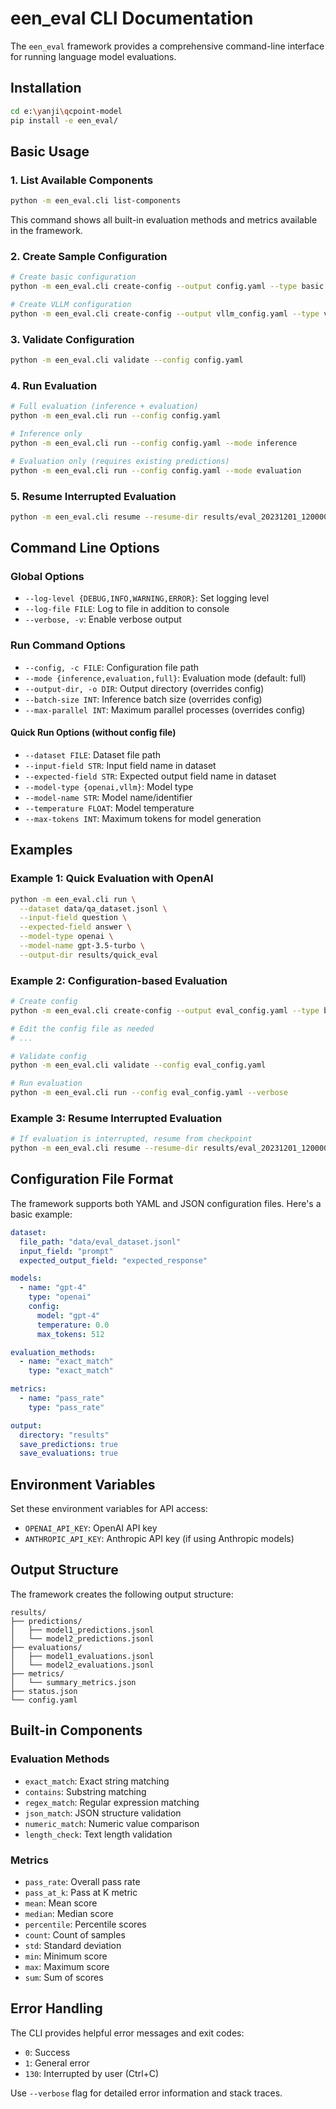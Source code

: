 # een_eval CLI Documentation

The `een_eval` framework provides a comprehensive command-line interface for running language model evaluations.

## Installation

```bash
cd e:\yanji\qcpoint-model
pip install -e een_eval/
```

## Basic Usage

### 1. List Available Components

```bash
python -m een_eval.cli list-components
```

This command shows all built-in evaluation methods and metrics available in the framework.

### 2. Create Sample Configuration

```bash
# Create basic configuration
python -m een_eval.cli create-config --output config.yaml --type basic

# Create VLLM configuration
python -m een_eval.cli create-config --output vllm_config.yaml --type vllm
```

### 3. Validate Configuration

```bash
python -m een_eval.cli validate --config config.yaml
```

### 4. Run Evaluation

```bash
# Full evaluation (inference + evaluation)
python -m een_eval.cli run --config config.yaml

# Inference only
python -m een_eval.cli run --config config.yaml --mode inference

# Evaluation only (requires existing predictions)
python -m een_eval.cli run --config config.yaml --mode evaluation
```

### 5. Resume Interrupted Evaluation

```bash
python -m een_eval.cli resume --resume-dir results/eval_20231201_120000
```

## Command Line Options

### Global Options

- `--log-level {DEBUG,INFO,WARNING,ERROR}`: Set logging level
- `--log-file FILE`: Log to file in addition to console
- `--verbose, -v`: Enable verbose output

### Run Command Options

- `--config, -c FILE`: Configuration file path
- `--mode {inference,evaluation,full}`: Evaluation mode (default: full)
- `--output-dir, -o DIR`: Output directory (overrides config)
- `--batch-size INT`: Inference batch size (overrides config)
- `--max-parallel INT`: Maximum parallel processes (overrides config)

#### Quick Run Options (without config file)

- `--dataset FILE`: Dataset file path
- `--input-field STR`: Input field name in dataset
- `--expected-field STR`: Expected output field name in dataset
- `--model-type {openai,vllm}`: Model type
- `--model-name STR`: Model name/identifier
- `--temperature FLOAT`: Model temperature
- `--max-tokens INT`: Maximum tokens for model generation

## Examples

### Example 1: Quick Evaluation with OpenAI

```bash
python -m een_eval.cli run \
  --dataset data/qa_dataset.jsonl \
  --input-field question \
  --expected-field answer \
  --model-type openai \
  --model-name gpt-3.5-turbo \
  --output-dir results/quick_eval
```

### Example 2: Configuration-based Evaluation

```bash
# Create config
python -m een_eval.cli create-config --output eval_config.yaml --type basic

# Edit the config file as needed
# ...

# Validate config
python -m een_eval.cli validate --config eval_config.yaml

# Run evaluation
python -m een_eval.cli run --config eval_config.yaml --verbose
```

### Example 3: Resume Interrupted Evaluation

```bash
# If evaluation is interrupted, resume from checkpoint
python -m een_eval.cli resume --resume-dir results/eval_20231201_120000 --verbose
```

## Configuration File Format

The framework supports both YAML and JSON configuration files. Here's a basic example:

```yaml
dataset:
  file_path: "data/eval_dataset.jsonl"
  input_field: "prompt"
  expected_output_field: "expected_response"

models:
  - name: "gpt-4"
    type: "openai"
    config:
      model: "gpt-4"
      temperature: 0.0
      max_tokens: 512

evaluation_methods:
  - name: "exact_match"
    type: "exact_match"

metrics:
  - name: "pass_rate"
    type: "pass_rate"

output:
  directory: "results"
  save_predictions: true
  save_evaluations: true
```

## Environment Variables

Set these environment variables for API access:

- `OPENAI_API_KEY`: OpenAI API key
- `ANTHROPIC_API_KEY`: Anthropic API key (if using Anthropic models)

## Output Structure

The framework creates the following output structure:

```
results/
├── predictions/
│   ├── model1_predictions.jsonl
│   └── model2_predictions.jsonl
├── evaluations/
│   ├── model1_evaluations.jsonl
│   └── model2_evaluations.jsonl
├── metrics/
│   └── summary_metrics.json
├── status.json
└── config.yaml
```

## Built-in Components

### Evaluation Methods

- `exact_match`: Exact string matching
- `contains`: Substring matching
- `regex_match`: Regular expression matching
- `json_match`: JSON structure validation
- `numeric_match`: Numeric value comparison
- `length_check`: Text length validation

### Metrics

- `pass_rate`: Overall pass rate
- `pass_at_k`: Pass at K metric
- `mean`: Mean score
- `median`: Median score
- `percentile`: Percentile scores
- `count`: Count of samples
- `std`: Standard deviation
- `min`: Minimum score
- `max`: Maximum score
- `sum`: Sum of scores

## Error Handling

The CLI provides helpful error messages and exit codes:

- `0`: Success
- `1`: General error
- `130`: Interrupted by user (Ctrl+C)

Use `--verbose` flag for detailed error information and stack traces.
